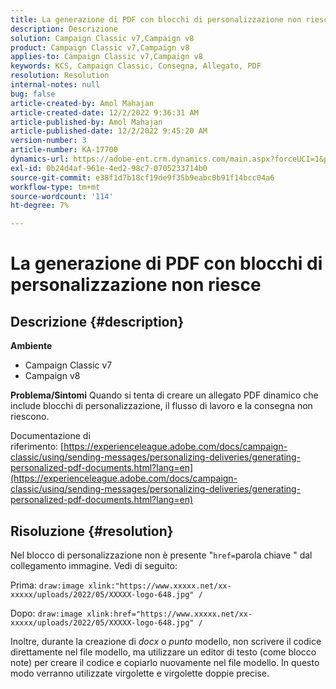 ```yaml
---
title: La generazione di PDF con blocchi di personalizzazione non riesce
description: Descrizione
solution: Campaign Classic v7,Campaign v8
product: Campaign Classic v7,Campaign v8
applies-to: Campaign Classic v7,Campaign v8
keywords: KCS, Campaign Classic, Consegna, Allegato, PDF
resolution: Resolution
internal-notes: null
bug: false
article-created-by: Amol Mahajan
article-created-date: 12/2/2022 9:36:31 AM
article-published-by: Amol Mahajan
article-published-date: 12/2/2022 9:45:20 AM
version-number: 3
article-number: KA-17700
dynamics-url: https://adobe-ent.crm.dynamics.com/main.aspx?forceUCI=1&pagetype=entityrecord&etn=knowledgearticle&id=824a27cc-2472-ed11-9561-6045bd006b4b
exl-id: 0b24d4af-961e-4ed2-98c7-0705233714b0
source-git-commit: e38f1d7b18cf19de9f35b9eabc0b91f14bcc04a6
workflow-type: tm+mt
source-wordcount: '114'
ht-degree: 7%

---
```


# La generazione di PDF con blocchi di personalizzazione non riesce

## Descrizione {#description}

<b>Ambiente</b>
- Campaign Classic v7
- Campaign v8



<b>Problema/Sintomi</b>
Quando si tenta di creare un allegato PDF dinamico che include blocchi di personalizzazione, il flusso di lavoro e la consegna non riescono.

Documentazione di riferimento: [https://experienceleague.adobe.com/docs/campaign-classic/using/sending-messages/personalizing-deliveries/generating-personalized-pdf-documents.html?lang=en](https://experienceleague.adobe.com/docs/campaign-classic/using/sending-messages/personalizing-deliveries/generating-personalized-pdf-documents.html?lang=en)


## Risoluzione {#resolution}


Nel blocco di personalizzazione non è presente &quot;`href=`parola chiave &quot; dal collegamento immagine. Vedi di seguito:

Prima:
`draw:image xlink:"https://www.xxxxx.net/xx-xxxxx/uploads/2022/05/XXXXX-logo-648.jpg" /`

Dopo:
`draw:image xlink:href="https://www.xxxxx.net/xx-xxxxx/uploads/2022/05/XXXXX-logo-648.jpg" /`

Inoltre, durante la creazione di *docx* o *punto* modello, non scrivere il codice direttamente nel file modello, ma utilizzare un editor di testo (come blocco note) per creare il codice e copiarlo nuovamente nel file modello. In questo modo verranno utilizzate virgolette e virgolette doppie precise.
